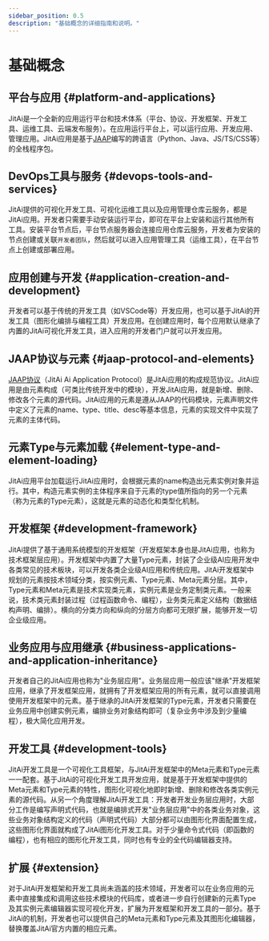 ```yaml
---
sidebar_position: 0.5
description: "基础概念的详细指南和说明。"
---
```

# 基础概念

## 平台与应用 {#platform-and-applications}

JitAi是一个全新的应用运行平台和技术体系（平台、协议、开发框架、开发工具、运维工具、云端发布服务）。在应用运行平台上，可以运行应用、开发应用、管理应用。JitAi应用是基于[JAAP](#jaap-protocol-and-elements)编写的跨语言（Python、Java、JS/TS/CSS等）的全栈程序包。

## DevOps工具与服务 {#devops-tools-and-services}

JitAi提供的可视化开发工具、可视化运维工具以及应用管理仓库云服务，都是JitAi应用。开发者只需要手动安装运行平台，即可在平台上安装和运行其他所有工具。安装平台节点后，平台节点服务器会连接应用仓库云服务，开发者为安装的节点创建或关联`开发者团队`，然后就可以进入应用管理工具（运维工具），在平台节点上创建或部署应用。

## 应用创建与开发 {#application-creation-and-development}

开发者可以基于传统的开发工具（如VSCode等）开发应用，也可以基于JitAi的开发工具（图形化编排与编程工具）开发应用。在创建应用时，每个应用默认继承了内置的JitAi可视化开发工具，进入应用的开发者门户就可以开发应用。

## JAAP协议与元素 {#jaap-protocol-and-elements}

[JAAP协议](/docs/reference/runtime-platform/JAAP)（JitAi Ai Application Protocol）是JitAi应用的构成规范协议。JitAi应用是由元素构成（可类比传统开发中的模块），开发JitAi应用，就是新增、删除、修改各个元素的源代码。JitAi应用的元素是遵从JAAP的代码模块，元素声明文件中定义了元素的name、type、title、desc等基本信息，元素的实现文件中实现了元素的主体代码。

## 元素Type与元素加载 {#element-type-and-element-loading}

JitAi应用平台加载运行JitAi应用时，会根据元素的name构造出元素实例对象并运行。其中，构造元素实例的主体程序来自于元素的type值所指向的另一个元素（称为元素的Type元素），这就是元素的动态化和类型化机制。

## 开发框架 {#development-framework}

JitAi提供了基于通用系统模型的开发框架（开发框架本身也是JitAi应用，也称为技术框架层应用）。开发框架中内置了大量Type元素，封装了企业级AI应用开发中各类常见的技术板块，可以开发各类企业级AI应用和传统应用。JitAi开发框架中规划的元素按技术领域分类，按实例元素、Type元素、Meta元素分层。其中，Type元素和Meta元素是技术实现类元素，实例元素是业务定制类元素。一般来说，技术类元素封装过程（过程函数命令、编程），业务类元素定义结构（数据结构声明、编排）。横向的分类方向和纵向的分层方向都可无限扩展，能够开发一切企业级应用。

## 业务应用与应用继承 {#business-applications-and-application-inheritance}

开发者自己的JitAi应用也称为"业务层应用"。业务层应用一般应该"继承"开发框架应用，继承了开发框架应用，就拥有了开发框架应用的所有元素，就可以直接调用使用开发框架中的元素。基于继承的JitAi开发框架的Type元素，开发者只需要在业务应用中创建实例元素，编排业务对象结构即可（复杂业务中涉及到少量编程），极大简化应用开发。

## 开发工具 {#development-tools}

JitAi开发工具是一个可视化工具框架，与JitAi开发框架中的Meta元素和Type元素一一配套。基于JitAi的可视化开发工具开发应用，就是基于开发框架中提供的Meta元素和Type元素的特性，图形化可视化地即时新增、删除和修改各类实例元素的源代码。从另一个角度理解JitAi开发工具：开发者开发业务层应用时，大部分工作是编写声明式代码，也就是编排式开发"业务层应用"中的各类业务对象，这些业务对象结构定义的代码（声明式代码）大部分都可以由图形化界面配置生成，这些图形化界面就构成了JitAi图形化开发工具。对于少量命令式代码（即函数的编程），也有相应的图形化开发工具，同时也有专业的全代码编辑器支持。

## 扩展 {#extension}

对于JitAi开发框架和开发工具尚未涵盖的技术领域，开发者可以在业务应用的元素中直接集成和调用这些技术模块的代码库，或者进一步自行创建新的元素Type及其实例元素编辑器实现可视化开发，扩展为开发框架和开发工具的一部分。基于JitAi的机制，开发者也可以提供自己的Meta元素和Type元素及其图形化编辑器，替换覆盖JitAi官方内置的相应元素。
